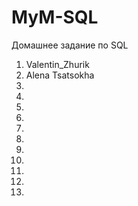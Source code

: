 # MyM-SQL
Домашнее задание по SQL

1. Valentin_Zhurik
2. Alena Tsatsokha
3.
4.
5.
6.
7.
8.
9.
10.
11.
12.
13.

